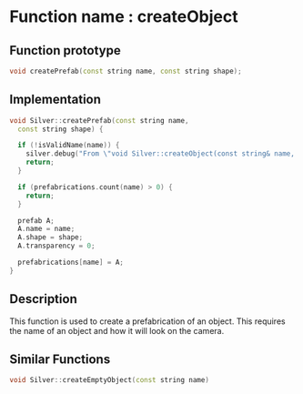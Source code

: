 # Function name : createObject

## Function prototype

```cpp
void createPrefab(const string name, const string shape);
```

## Implementation

```cpp
void Silver::createPrefab(const string name,
  const string shape) {

  if (!isValidName(name)) {
    silver.debug("From \"void Silver::createObject(const string& name, const string& shape)\"\nInvalid object name containing unprintable characters ", "e");
    return;
  }

  if (prefabrications.count(name) > 0) {
    return;
  }

  prefab A;
  A.name = name;
  A.shape = shape;
  A.transparency = 0;

  prefabrications[name] = A;
}
```

## Description
This function is used to create a prefabrication of an object. This requires the name of an object and how it will look on the camera.

## Similar Functions
```cpp
void Silver::createEmptyObject(const string name)
```
